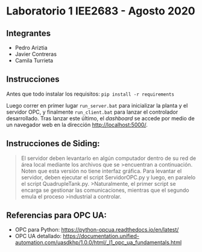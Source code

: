 
# Laboratorio 1 IEE2683 - Agosto 2020
## Integrantes 
- Pedro Ariztia
- Javier Contreras
- Camila Turrieta

## Instrucciones

Antes que todo instalar los requisitos:
`pip install -r requirements`

Luego correr en primer lugar `run_server.bat` para inicializar la planta y el servidor OPC, y finalmente `run_client.bat` para lanzar el controlador desarrollado. Tras lanzar este último, el _dashboard_ se accede por medio de un navegador web en la dirección [http://localhost:5000/](http://localhost:5000/).

## Instrucciones de Siding:
>El servidor deben levantarlo en algún computador dentro de su red de área local mediante los archivos que se >encuentran a continuación. Noten que esta versión no tiene interfaz gráfica.
>Para levantar el servidor, deben ejecutar el script ServidorOPC.py y luego, en paralelo el script QuadrupleTank.py. >Naturalmente, el primer script se encarga se gestionar las comunicaciones, mientras que el segundo emula el proceso >industrial a controlar.


## Referencias para OPC UA:
- OPC para Python: https://python-opcua.readthedocs.io/en/latest/
- OPC UA detallado: https://documentation.unified-automation.com/uasdkhp/1.0.0/html/_l1_opc_ua_fundamentals.html
